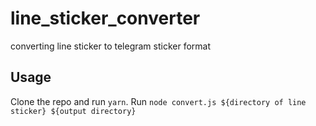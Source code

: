 # line_sticker_converter
converting line sticker to telegram sticker format

## Usage 

Clone the repo and run `yarn`.
Run `node convert.js ${directory of line sticker} ${output directory}`
